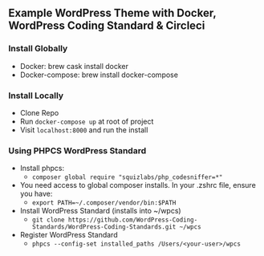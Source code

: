 ## Example WordPress Theme with Docker, WordPress Coding Standard &amp; Circleci

### Install Globally
- Docker: brew cask install docker
- Docker-compose: brew install docker-compose

### Install Locally
- Clone Repo
- Run `docker-compose up` at root of project
- Visit `localhost:8000` and run the install

### Using PHPCS WordPress Standard
- Install phpcs:
	- `composer global require "squizlabs/php_codesniffer=*"`
- You need access to global composer installs. In your .zshrc file, ensure you have:
	- `export PATH=~/.composer/vendor/bin:$PATH`
- Install WordPress Standard (installs into ~/wpcs)
	- `git clone https://github.com/WordPress-Coding-Standards/WordPress-Coding-Standards.git ~/wpcs`
- Register WordPress Standard
	- `phpcs --config-set installed_paths /Users/<your-user>/wpcs`
